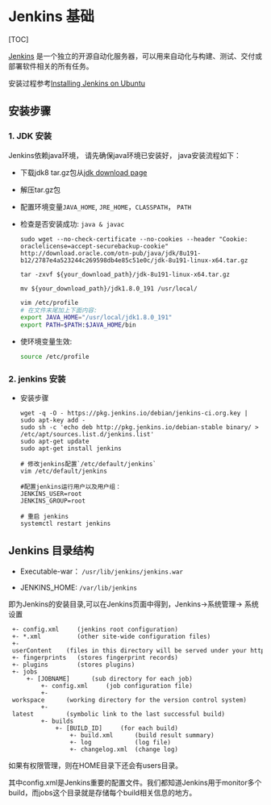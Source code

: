# Jenkins 基础

[TOC]

[Jenkins](https://jenkins.io/doc/) 是一个独立的开源自动化服务器，可以用来自动化与构建、测试、交付或部署软件相关的所有任务。

安装过程参考[Installing Jenkins on Ubuntu](https://wiki.jenkins.io/display/JENKINS/Installing+Jenkins+on+Ubuntu)

## 安装步骤

### 1. JDK 安装

Jenkins依赖java环境， 请先确保java环境已安装好， java安装流程如下：

- 下载jdk8 tar.gz包从[jdk download page](https://www.oracle.com/technetwork/java/javase/downloads/jdk8-downloads-2133151.html)

- 解压tar.gz包

- 配置环境变量`JAVA_HOME`, `JRE_HOME`，`CLASSPATH`， `PATH`

- 检查是否安装成功:  `java & javac`

    ```shell
    sudo wget --no-check-certificate --no-cookies --header "Cookie: oraclelicense=accept-securebackup-cookie" http://download.oracle.com/otn-pub/java/jdk/8u191-b12/2787e4a523244c269598db4e85c51e0c/jdk-8u191-linux-x64.tar.gz

    tar -zxvf ${your_download_path}/jdk-8u191-linux-x64.tar.gz

    mv ${your_download_path}/jdk1.8.0_191 /usr/local/

    ```

    ```bash
    vim /etc/profile
    # 在文件末尾加上下面内容:
    export JAVA_HOME="/usr/local/jdk1.8.0_191"
    export PATH=$PATH:$JAVA_HOME/bin
    ```

- 使环境变量生效:

    ```bash
    source /etc/profile
    ```

### 2. jenkins 安装

- 安装步骤

    ``` shell
    wget -q -O - https://pkg.jenkins.io/debian/jenkins-ci.org.key | sudo apt-key add -
    sudo sh -c 'echo deb http://pkg.jenkins.io/debian-stable binary/ > /etc/apt/sources.list.d/jenkins.list'
    sudo apt-get update
    sudo apt-get install jenkins

    # 修改jenkins配置`/etc/default/jenkins`
    vim /etc/default/jenkins

    #配置jenkins运行用户以及用户组：
    JENKINS_USER=root
    JENKINS_GROUP=root

    # 重启 jenkins
    systemctl restart jenkins
    ```

## Jenkins 目录结构

- Executable-war： `/usr/lib/jenkins/jenkins.war`

- JENKINS_HOME: `/var/lib/jenkins`

即为Jenkins的安装目录,可以在Jenkins页面中得到，Jenkins->系统管理-> 系统设置

``` text
 +- config.xml     (jenkins root configuration)
 +- *.xml          (other site-wide configuration files)
 +- userContent    (files in this directory will be served under your http://server/userContent/) 
 +- fingerprints   (stores fingerprint records)
 +- plugins        (stores plugins)
 +- jobs
     +- [JOBNAME]      (sub directory for each job)
         +- config.xml     (job configuration file)
         +- workspace      (working directory for the version control system)
         +- latest         (symbolic link to the last successful build)
         +- builds
             +- [BUILD_ID]     (for each build)
                 +- build.xml      (build result summary)
                 +- log            (log file)
                 +- changelog.xml  (change log)
```

如果有权限管理，则在HOME目录下还会有users目录。

其中config.xml是Jenkins重要的配置文件。我们都知道Jenkins用于monitor多个build，而jobs这个目录就是存储每个build相关信息的地方。